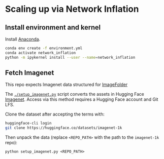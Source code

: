 # Scaling up via Network Inflation

## Install environment and kernel

Install [Anaconda](https://www.anaconda.com/products/distribution).

```bash
conda env create -f environment.yml
conda activate network_inflation
python -m ipykernel install --user --name=network_inflation
```

## Fetch Imagenet

This repo expects Imagenet data structured for
[ImageFolder](https://pytorch.org/vision/main/generated/torchvision.datasets.ImageFolder.html)

The [`./setup_imagenet.py`](./setup_imagenet.py)
script converts the assets in
Hugging Face [Imagenet](https://huggingface.co/datasets/imagenet-1k).
Access via this method requires a Hugging Face account
and Git LFS.

Clone the dataset after accepting the terms with:

```bash
huggingface-cli login
git clone https://huggingface.co/datasets/imagenet-1k
```

Then unpack the data
(replace `<REPO_PATH>` with the path to the `imagenet-1k` repo):

`python setup_imagenet.py <REPO_PATH>`